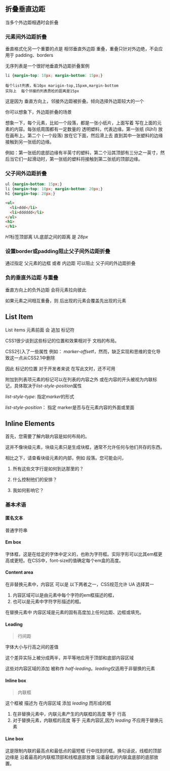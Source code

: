 

## 折叠垂直边距

当多个外边距相遇时会折叠



### 元素间外边距折叠

垂直格式化另一个重要的点是 相邻垂直外边距 重叠，重叠只针对外边绝，不会应用于 padding、borders

无序列表是一个很好地垂直外边距折叠案例

```css
li {margin-top: 10px; margin-bottom: 15px;}
```



```
每个list列表，有10px marigin-top,15pxm,margin-bottom
实际上  每个邻接的列表质检的距离是15px
```

这是因为 垂直方向上，邻接外边距被折叠。倾向选择外边距较大的一个

你可以想象下，外边距折叠的场景

想象一下，每个元素，比如一个段落，都是一张小纸片，上面写着
写在上面的元素的内容。每张纸周围都有一定数量的
透明塑料，代表边缘。第一张纸 (叫h1)
放在画布上。第二个 (一个段落) 放在它下面，然后滑上去
直到其中一张塑料的边缘接触到另一张纸的边缘。

例如：第一张纸的底部边缘有半英寸的塑料，第二个沿其顶部有三分之一英寸，然后当它们一起滑动时，第一张纸的塑料将接触到第二张纸的顶部边缘。



### 父子间外边距折叠

```css
ul {margin-bottom: 15px;}
li {margin-top: 10px; margin-bottom: 20px;}
h1 {margin-top: 28px;}
```

```html
<ul>
  <li>ddd</li>
  <li>dddddd</li>
</ul>
<h1>
</h1>
```

*H1*标签顶部离 UL底部之间的距离 是 *28px*





### 设置border或padding阻止父子间外边距折叠

通过指定 父元素的边框 或者 内边距 可以阻止 父子间的外边距折叠



### 负的垂直外边距 与重叠

垂直方向上的负外边距 会将元素拉向彼此

如果元素之间相互重叠，则 后出现的元素会覆盖先出现的元素





## List Item

List items 元素前面 会 追加  标记符

CSS1很少谈到这些标记的位置和效果相对于 文档的布局。

CSS2引入了一些属性 例如： *marker-offset*f，然而，缺乏实现和思维的变化导致这一点从CSS2.1中删除

因此 标记的位置 对于开发者来说  在写此文时，还不可用

附加到列表项元素的标记可以在列表的内容之外 或在内容的开头被视为内联标记，具体取决于*list-style-position*属性

*list-style-type*: 指定*marker*的形式

*list-style-position*： 指定 marker是否与在元素内容的外面或里面

## Inline Elements

首先，您需要了解内联内容是如何布局的。

这并不像块级元素，块级元素只是生成块框，通常不允许任何与他们共存的东西。

相比之下，请查看块级元素的内部，例如 段落。您可能会问，

1. 所有这些文字行是如何到达那里的？

2. 什么控制他们的安排？

3. 我如何影响它？



### 基本术语

#### 匿名文本

普通字符串

#### Em box

字体框，这是在给定的字体中定义的，也称为字符框。实际字形可以比其em框更高或更短。在CSS中，font-size的值确定每个em盒的高度。

#### Content area

在非替换元素中，内容区 可以是 以下两者之一，CSS规范允许 UA 选择其一

1. 内容区域可以是由元素中每个字符的em框描述的框，
2. 也可以是元素中字符字形描述的框。

在替换元素中
内容区域是元素的固有高度加上任何边距、边框或填充。



#### Leading

> 行间距

字体大小与行高之间的差值

这个差异实际上被分成两半，并平等地应用于顶部和底部内容区域

这些对内容区域的添加 被称作  *half-leading*。*leading*仅适用于非替换的元素



#### Inline box

> 内联框

这个框被 描述为 在内容区域 添加 *leading* 而形成的框

1. 在非替换元素中，内联元素产生的内联框的高度 等于 行高
2. 对于替换元素，内联框的高度 等于 元素内容区,因为 *leading* 不应用于替换元素



#### Line box



这是限制内联的最高点和最低点的最短框
行中找到的框。换句话说，线框的顶部边缘是
沿着最高的内联框顶部和线框底部放置
沿着最低的内联盒底部的底部放置。
